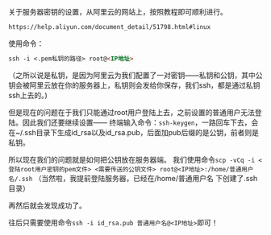 关于服务器密钥的设置，从阿里云的网站上，按照教程即可顺利进行。

```markdown
https://help.aliyun.com/document_detail/51798.html#linux
```

使用命令：
```markdown
ssh -i <.pem私钥的路径> root@<IP地址>
```

（之所以说是私钥，是因为阿里云为我们配置了一对密钥——私钥和公钥，其中公钥会被阿里云放在你的服务器上，私钥则会发给你保存，我们ssh，都是通过私钥ssh上去的。)



但是现在的问题在于我们只能通过root用户登陆上去，之前设置的普通用户无法登陆。因此我们还要继续设置——
终端输入命令：`ssh-keygen`，一路回车下去，会在~/.ssh目录下生成id_rsa以及id_rsa.pub，后面加pub后缀的是公钥，前者则是私钥。



所以现在我们的问题就是如何把公钥放在服务器端。
我们使用命令`scp -vCq -i <登陆root用户密钥的pem文件> <需要传送的公钥文件> root@<IP地址>:/home/普通用户名/.ssh`
（当然啦，我提前登陆服务器，已经在/home/普通用户名 下创建了.ssh目录）

再然后就会发现成功了。

往后只需要使用命令`ssh -i id_rsa.pub 普通用户名@<IP地址>`即可！
